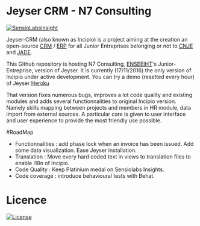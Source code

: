 # Jeyser CRM - N7 Consulting

[![SensioLabsInsight](https://insight.sensiolabs.com/projects/b2a395d1-acaa-4305-a30e-3a326fdb7c3a/small.png)](https://insight.sensiolabs.com/projects/b2a395d1-acaa-4305-a30e-3a326fdb7c3a)

Jeyser-CRM (also known as Incipio) is a project aiming at the creation an open-source [CRM](https://en.wikipedia.org/wiki/Customer_relationship_management) / [ERP](https://en.wikipedia.org/wiki/Enterprise_resource_planning) for all Junior Entreprises belonging or not to [CNJE](http://www.junior-entreprises.com/) and [JADE](http://www.jadenet.org/).

This Github repository is hosting N7 Consulting, [ENSEEIHT](http://www.enseeiht.fr/fr/index.html)'s Junior-Entreprise, version of Jeyser. It is currently (17/11/2016) the only version of Incipio under active development. You can try a demo (resetted every hour) of Jeyser [Heroku](https://jeyser-demo.herokuapp.com/)

That version fixes numerous bugs, improves a lot code quality and existing modules and adds several functionnalities to original Incipio version. Namely skills mapping between projects and members in HR module, data import from external sources. A particular care is given to user interface and user experience to provide the most friendly use possible.

#RoadMap

- Functionnalities : add phase lock when an invoice has been issued. Add some data visualization. Ease Jeyser installation. 
- Translation : Move every hard coded text in views to translation files to enable i18n of Incipio.
- Code Quality : Keep Platinium medal on Sensiolabs Insights. 
- Code coverage : introduce behavioural tests with Behat.


# Licence

[![License](https://img.shields.io/badge/Licence-GNU%20AGPL-red.svg?style=flat-square)](LICENSE)


